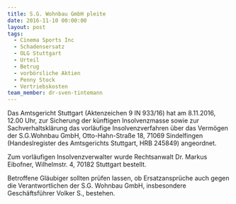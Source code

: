 ```yaml
---
title: S.G. Wohnbau GmbH pleite
date: 2016-11-10 00:00:00
layout: post
tags:
  - Cinema Sports Inc
  - Schadensersatz
  - OLG Stuttgart
  - Urteil
  - Betrug
  - vorbörsliche Aktien
  - Penny Stock
  - Vertriebskosten
team_member: dr-sven-tintemann
---
```



Das Amtsgericht Stuttgart (Aktenzeichen 9 IN 933/16) hat am 8.11.2016, 12.00 Uhr, zur Sicherung der k&uuml;nftigen Insolvenzmasse sowie zur Sachverhaltskl&auml;rung das vorl&auml;ufige Insolvenzverfahren &uuml;ber das Verm&ouml;gen der S.G.Wohnbau GmbH, Otto-Hahn-Stra&szlig;e 18, 71069 Sindelfingen (Handeslregister des Amtsgerichts Stuttgart, HRB 245849) angeordnet.

Zum vorl&auml;ufigen Insolvenzverwalter wurde Rechtsanwalt Dr. Markus Eibofner, Wilhelmstr. 4, 70182 Stuttgart bestellt.

Betroffene Gl&auml;ubiger sollten pr&uuml;fen lassen, ob Ersatzanspr&uuml;che auch gegen die Verantwortlichen der S.G. Wohnbau GmbH, insbesondere Gesch&auml;ftsf&uuml;hrer Volker S., bestehen.